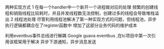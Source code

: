 两种实现方式
1 在每一个handler中一个新开一个进程做对应的处理
    频繁的创建线程和销毁线程比较耗时，并且并发线程数无法控制，创建过多的线程会导致堆栈溢出
2 线程池处理
    尽管利用线程池解决了第一种实现方式的问题，但线程池，异步执行逻辑都耦合在了register函数中
    增加了这部分业务代码的维护成本
    
 利用eventbus事件总线进行解耦 Google guava eventbus ,在tc项目中第一次引用该框架用于解决
 异步下游通知，异步消息发送